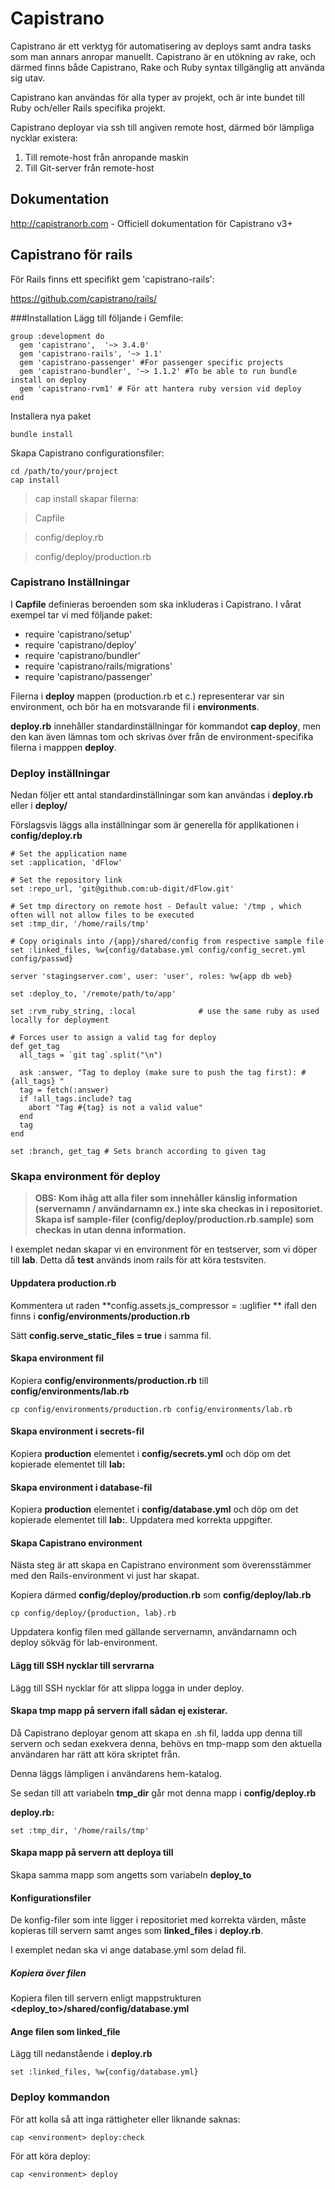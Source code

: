 # Capistrano
Capistrano är ett verktyg för automatisering av deploys samt andra tasks som man annars anropar manuellt. Capistrano är en utökning av rake, och därmed finns både Capistrano, Rake och Ruby syntax tillgänglig att använda sig utav.

Capistrano kan användas för alla typer av projekt, och är inte bundet till Ruby och/eller Rails specifika projekt.

Capistrano deployar via ssh till angiven remote host, därmed bör lämpliga nycklar existera:
1. Till remote-host från anropande maskin
2. Till Git-server från remote-host

## Dokumentation
http://capistranorb.com - Officiell dokumentation för Capistrano v3+
## Capistrano för rails
För Rails finns ett specifikt gem 'capistrano-rails':

https://github.com/capistrano/rails/

###Installation
Lägg till följande i Gemfile:
```
group :development do
  gem 'capistrano',  '~> 3.4.0'
  gem 'capistrano-rails', '~> 1.1'
  gem 'capistrano-passenger' #For passenger specific projects
  gem 'capistrano-bundler', '~> 1.1.2' #To be able to run bundle install on deploy
  gem 'capistrano-rvm1' # För att hantera ruby version vid deploy
end
```

Installera nya paket
```
bundle install
```

Skapa Capistrano configurationsfiler:
```
cd /path/to/your/project
cap install
```
>cap install skapar filerna: 

>Capfile

>config/deploy.rb

>config/deploy/production.rb

### Capistrano Inställningar
I **Capfile** definieras beroenden som ska inkluderas i Capistrano. I vårat exempel tar vi med följande paket:

* require 'capistrano/setup'
* require 'capistrano/deploy'
* require 'capistrano/bundler'
* require 'capistrano/rails/migrations'
* require 'capistrano/passenger'

Filerna i **deploy** mappen (production.rb et c.) representerar var sin environment, och bör ha en motsvarande fil i **environments**.

**deploy.rb** innehåller standardinställningar för kommandot **cap deploy**, men den kan även lämnas tom och skrivas över från de environment-specifika filerna i mapppen **deploy**.

### Deploy inställningar
Nedan följer ett antal standardinställningar som kan användas i **deploy.rb** eller i **deploy/**

Förslagsvis läggs alla inställningar som är generella för applikationen i **config/deploy.rb**

```
# Set the application name
set :application, 'dFlow'

# Set the repository link
set :repo_url, 'git@github.com:ub-digit/dFlow.git'

# Set tmp directory on remote host - Default value: '/tmp , which often will not allow files to be executed
set :tmp_dir, '/home/rails/tmp'

# Copy originals into /{app}/shared/config from respective sample file
set :linked_files, %w{config/database.yml config/config_secret.yml config/passwd}

server 'stagingserver.com', user: 'user', roles: %w{app db web}

set :deploy_to, '/remote/path/to/app'

set :rvm_ruby_string, :local              # use the same ruby as used locally for deployment

# Forces user to assign a valid tag for deploy
def get_tag
  all_tags = `git tag`.split("\n")

  ask :answer, "Tag to deploy (make sure to push the tag first): #{all_tags} "
  tag = fetch(:answer)
  if !all_tags.include? tag
    abort "Tag #{tag} is not a valid value"
  end
  tag
end

set :branch, get_tag # Sets branch according to given tag
```

### Skapa environment för deploy
>**OBS: Kom ihåg att alla filer som innehåller känslig information (servernamn / användarnamn ex.) inte ska checkas in i repositoriet. Skapa isf sample-filer (config/deploy/production.rb.sample) som checkas in utan denna information.**

I exemplet nedan skapar vi en environment för en testserver, som vi döper till **lab**. Detta då **test** används inom rails för att köra testsviten.

#### Uppdatera production.rb
Kommentera ut raden **config.assets.js_compressor = :uglifier
** ifall den finns i **config/environments/production.rb**

Sätt **config.serve_static_files = true** i samma fil.

#### Skapa environment fil
Kopiera **config/environments/production.rb** till **config/environments/lab.rb**

`cp config/environments/production.rb config/environments/lab.rb`

#### Skapa environment i secrets-fil
Kopiera **production** elementet i **config/secrets.yml** och döp om det kopierade elementet till **lab:**

#### Skapa environment i database-fil
Kopiera **production** elementet i **config/database.yml** och döp om det kopierade elementet till **lab:**. Uppdatera med korrekta uppgifter.

#### Skapa Capistrano environment
Nästa steg är att skapa en Capistrano environment som överensstämmer med den Rails-environment vi just har skapat.

Kopiera därmed **config/deploy/production.rb** som **config/deploy/lab.rb**

`cp config/deploy/{production, lab}.rb`

Uppdatera konfig filen med gällande servernamn, användarnamn och deploy sökväg för lab-environment.

#### Lägg till SSH nycklar till servrarna
Lägg till SSH nycklar för att slippa logga in under deploy.

#### Skapa tmp mapp på servern ifall sådan ej existerar.
Då Capistrano deployar genom att skapa en .sh fil, ladda upp denna till servern och sedan exekvera denna, behövs en tmp-mapp som den aktuella användaren har rätt att köra skriptet från.

Denna läggs lämpligen i användarens hem-katalog. 

Se sedan till att variabeln **tmp_dir** går mot denna mapp i **config/deploy.rb**

**deploy.rb:**

`set :tmp_dir, '/home/rails/tmp'`

#### Skapa mapp på servern att deploya till
Skapa samma mapp som angetts som variabeln **deploy_to**

#### Konfigurationsfiler
De konfig-filer som inte ligger i repositoriet med korrekta värden, måste kopieras till servern samt anges som **linked_files** i **deploy.rb**.

I exemplet nedan ska vi ange database.yml som delad fil.

##### Kopiera över filen
Kopiera filen till servern enligt mappstrukturen **&lt;deploy_to&gt;/shared/config/database.yml**

#### Ange filen som linked_file
Lägg till nedanstående i **deploy.rb**

`set :linked_files, %w{config/database.yml}`

### Deploy kommandon

För att kolla så att inga rättigheter eller liknande saknas:
```
cap <environment> deploy:check
```

För att köra deploy:
```
cap <environment> deploy
```